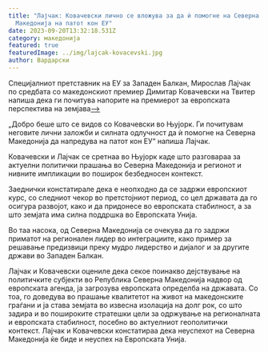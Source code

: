```yaml
---
title: "Лајчак: Ковачевски лично се вложува за да ѝ помогне на Северна
  Македонија на патот кон ЕУ"
date: 2023-09-20T13:32:18.531Z
category: македонија
featured: true
featuredImage: ../img/lajcak-kovacevski.jpg
author: Вардарски
---
```

<!--StartFragment-->

Специјалниот претставник на ЕУ за Западен Балкан, Мирослав Лајчак по средбата со македонскиот премиер Димитар Ковачевски на Твитер напиша дека ги почитува напорите на премиерот за европската перспектива на земјава[\-->](https://frontline.mk/wp-content/uploads/2023/09/La-chak-tviter-jpg-e1695213636330.webp)



<!--StartFragment-->

„Добро беше што се видов со Ковачевски во Њујорк. Ги почитувам неговите лични заложби и силната одлучност да ѝ помогне на Северна Македонија да напредува на патот кон ЕУ“ напиша Лајчак.

Ковачевски и Лајчак се сретнаа во Њујорк каде што разговараа за актуелни политички прашања во Северна Македонија и регионот и нивните импликации во поширок безбедносен контекст.

Заеднички констатирале дека е неопходно да се задржи европскиот курс, со следниот чекор во претстојниот период, со цел државата да го осигура развојот, како и да придонесе во европската стабилност, а за што земјата има силна поддршка во Европската Унија.

Во таа насока, од Северна Македонија се очекува да го задржи приматот на регионален лидер во интеграциите, како пример за решавање предизвици преку мудро лидерство и дијалог и за другите држави во Западен Балкан.

Лајчак и Ковачевски оцениле дека секое поинакво дејствување на политичките субјекти во Република Северна Македонија надвор од европската агенда, ја загрозува европската определба на државата. Со тоа, го доведува во прашање квалитетот на живот на македонските граѓани и ја става земјата во извесна изолација на долг рок, со што задира и во пошироките стратешки цели за одржување на регионалната и европската стабилност, посебно во актуелниот геополитички контекст. Лајчак и Ковачевски констатираа дека неуспехот на Северна Македонија ќе биде и неуспех на Европската Унија.

<!--EndFragment-->